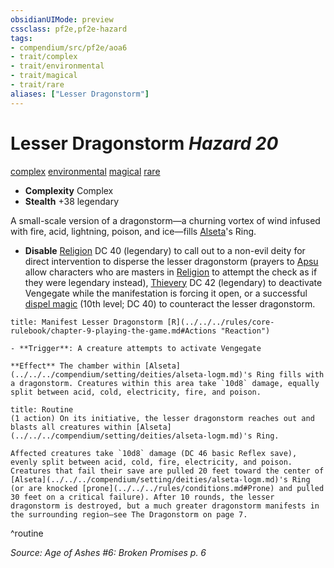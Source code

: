 ```yaml
---
obsidianUIMode: preview
cssclass: pf2e,pf2e-hazard
tags:
- compendium/src/pf2e/aoa6
- trait/complex
- trait/environmental
- trait/magical
- trait/rare
aliases: ["Lesser Dragonstorm"]
---
```

# Lesser Dragonstorm *Hazard 20*  
[complex](../../../Rules/traits/complex.md)  [environmental](../../../Rules/traits/environmental.md)  [magical](../../../Rules/traits/magical.md)  [rare](../../../Rules/traits/rare.md)  

- **Complexity** Complex
- **Stealth** +38 legendary  

A small-scale version of a dragonstorm—a churning vortex of wind infused with fire, acid, lightning, poison, and ice—fills [Alseta](../../setting/deities/alseta-logm.md)'s Ring.

- **Disable** [Religion](../../skills.md#Religion) DC 40 (legendary) to call out to a non-evil deity for direct intervention to disperse the lesser dragonstorm (prayers to [Apsu](../../setting/deities/apsu-logm.md) allow characters who are masters in [Religion](../../skills.md#Religion) to attempt the check as if they were legendary instead), [Thievery](../../skills.md#Thievery) DC 42 (legendary) to deactivate Vengegate while the manifestation is forcing it open, or a successful [dispel magic](../../spells/dispel-magic.md) (10th level; DC 40) to counteract the lesser dragonstorm.  
     
```ad-embed-ability
title: Manifest Lesser Dragonstorm [R](../../../rules/core-rulebook/chapter-9-playing-the-game.md#Actions "Reaction")

- **Trigger**: A creature attempts to activate Vengegate

**Effect** The chamber within [Alseta](../../../compendium/setting/deities/alseta-logm.md)'s Ring fills with a dragonstorm. Creatures within this area take `10d8` damage, equally split between acid, cold, electricity, fire, and poison.
```

```ad-pf2-summary
title: Routine
(1 action) On its initiative, the lesser dragonstorm reaches out and blasts all creatures within [Alseta](../../../compendium/setting/deities/alseta-logm.md)'s Ring.

Affected creatures take `10d8` damage (DC 46 basic Reflex save), evenly split between acid, cold, fire, electricity, and poison. Creatures that fail their save are pulled 20 feet toward the center of [Alseta](../../../compendium/setting/deities/alseta-logm.md)'s Ring (or are knocked [prone](../../../rules/conditions.md#Prone) and pulled 30 feet on a critical failure). After 10 rounds, the lesser dragonstorm is destroyed, but a much greater dragonstorm manifests in the surrounding region—see The Dragonstorm on page 7.
```
^routine

*Source: Age of Ashes #6: Broken Promises p. 6*
